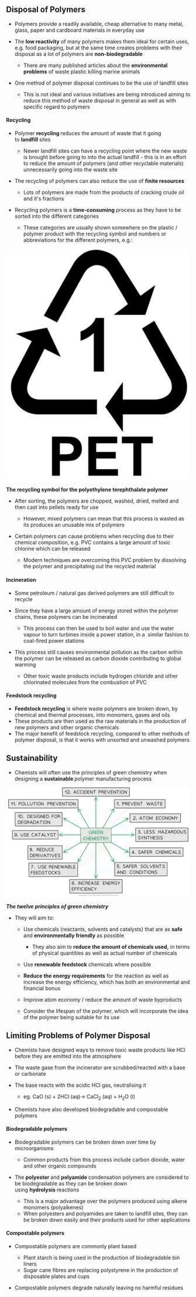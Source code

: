 Disposal of Polymers
--------------------

* Polymers provide a readily available, cheap alternative to many metal, glass, paper and cardboard materials in everyday use
* The <b>low reactivity</b> of many polymers makes them ideal for certain uses, e.g. food packaging, but at the same time creates problems with their disposal as a lot of polymers are <b>non-biodegradable</b>

  + There are many published articles about the <b>environmental problems</b> of waste plastic killing marine animals
* One method of polymer disposal continues to be the use of landfill sites

  + This is not ideal and various initiatives are being introduced aiming to reduce this method of waste disposal in general as well as with specific regard to polymers

#### Recycling

* Polymer <b>recycling </b>reduces the amount of waste that it going to <b>landfill </b>sites

  + Newer landfill sites can have a recycling point where the new waste is brought before going to into the actual landfill - this is in an effort to reduce the amount of polymers (and other recyclable materials) unnecessarily going into the waste site
* The recycling of polymers can also reduce the use of <b>finite resources</b>

  + Lots of polymers are made from the products of cracking crude oil and it's fractions

* Recycling polymers is a <b>time-consuming</b> process as they have to be sorted into the different categories

  + These categories are usually shown somewhere on the plastic / polymer product with the recycling symbol and numbers or abbreviations for the different polymers, e.g.:

![polymer-recycling-pet-symbol](polymer-recycling-pet-symbol.PNG)

<b>The recycling symbol for the polyethylene terephthalate polymer</b>

* After sorting, the polymers are chopped, washed, dried, melted and then cast into pellets ready for use

  + However, mixed polymers can mean that this process is wasted as its produces an unusable mix of polymers
* Certain polymers can cause problems when recycling due to their chemical composition, e.g. PVC contains a large amount of toxic chlorine which can be released

  + Modern techniques are overcoming this PVC problem by dissolving the polymer and precipitating out the recycled material

#### Incineration

* Some petroleum / natural gas derived polymers are still difficult to recycle
* Since they have a large amount of energy stored within the polymer chains, these polymers can be incinerated

  + This process can then be used to boil water and use the water vapour to turn turbines inside a power station, in a  similar fashion to coal-fired power stations
* This process still causes environmental pollution as the carbon within the polymer can be released as carbon dioxide contributing to global warming

  + Other toxic waste products include hydrogen chloride and other chlorinated molecules from the combustion of PVC

#### Feedstock recycling

* <b>Feedstock recycling</b> is where waste polymers are broken down, by chemical and thermal processes, into monomers, gases and oils
* These products are then used as the raw materials in the production of new polymers and other organic chemicals
* The major benefit of feedstock recycling, compared to other methods of polymer disposal, is that it works with unsorted and unwashed polymers

Sustainability
--------------

* Chemists will often use the principles of green chemistry when designing a <b>sustainable </b>polymer manufacturing process

![The Twelve Principles of green chemistry, downloadable AS & A Level Chemistry revision notes](7.8.1-The-Twelve-Principles-of-green-chemistry.png)

<i><b>The twelve principles of green chemistry</b></i>

* They will aim to:

  + Use chemicals (reactants, solvents and catalysts) that are as <b>safe </b>and <b>environmentally friendly</b> as possible

    - They also aim to <b>reduce the amount of chemicals used,</b> in terms of physical quantities as well as actual number of chemicals
  + Use <b>renewable feedstock</b> chemicals where possible
  + <b>Reduce the energy requirements</b> for the reaction as well as increase the energy efficiency, which has both an environmental and financial bonus
  + Improve atom economy / reduce the amount of waste byproducts
  + Consider the lifespan of the polymer, which will incorporate the idea of the polymer being suitable for its use

Limiting Problems of Polymer Disposal
-------------------------------------

* Chemists have designed ways to remove toxic waste products like HCl before they are emitted into the atmosphere
* The waste gase from the incinerator are scrubbed/reacted with a base or carbonate
* The base reacts with the acidic HCl gas, neutralising it

  + eg. CaO (s) + 2HCl (aq)→ CaCl<sub>2</sub> (aq) + H<sub>2</sub>O (l)
* Chemists have also developed biodegradable and compostable polymers

#### Biodegradable polymers

* Biodegradable polymers can be broken down over time by microorganisms

  + Common products from this process include carbon dioxide, water and other organic compounds
* The <b>polyester </b>and <b>polyamide </b>condensation polymers are considered to be biodegradable as they can be broken down using <b>hydrolysis </b>reactions

  + This is a major advantage over the polymers produced using alkene monomers (polyalkenes)
  + When polyesters and polyamides are taken to landfill sites, they can be broken down easily and their products used for other applications

#### Compostable polymers

* Compostable polymers are commonly plant based

  + Plant starch is being used in the production of biodegradable bin liners
  + Sugar cane fibres are replacing polystyrene in the production of disposable plates and cups
* Compostable polymers degrade naturally leaving no harmful residues